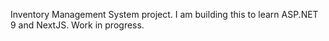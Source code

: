 Inventory Management System project.
I am building this to learn ASP.NET 9 and NextJS.
Work in progress.